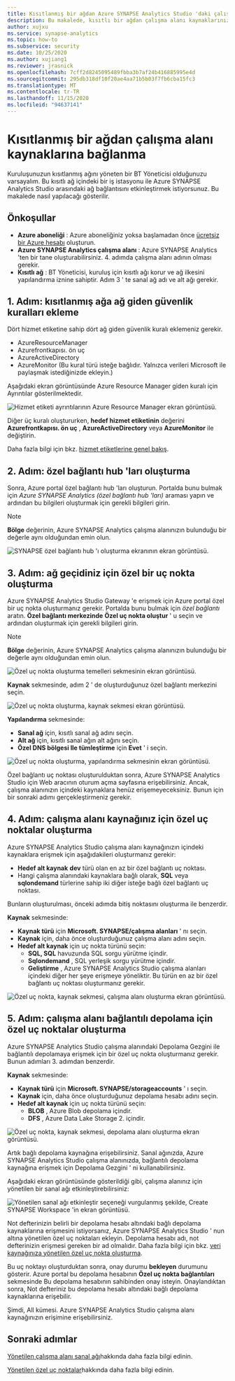 ```yaml
---
title: Kısıtlanmış bir ağdan Azure SYNAPSE Analytics Studio 'daki çalışma alanı kaynaklarına bağlanma
description: Bu makalede, kısıtlı bir ağdan çalışma alanı kaynaklarınıza nasıl bağlanacaksınız
author: xujxu
ms.service: synapse-analytics
ms.topic: how-to
ms.subservice: security
ms.date: 10/25/2020
ms.author: xujiang1
ms.reviewer: jrasnick
ms.openlocfilehash: 7cff2d8245095489fbba3b7af24b416885995e4d
ms.sourcegitcommit: 295db318df10f20ae4aa71b5b03f7fb6cba15fc3
ms.translationtype: MT
ms.contentlocale: tr-TR
ms.lasthandoff: 11/15/2020
ms.locfileid: "94637141"
---
```

# <a name="connect-to-workspace-resources-from-a-restricted-network"></a>Kısıtlanmış bir ağdan çalışma alanı kaynaklarına bağlanma

Kuruluşunuzun kısıtlanmış ağını yöneten bir BT Yöneticisi olduğunuzu varsayalım. Bu kısıtlı ağ içindeki bir iş istasyonu ile Azure SYNAPSE Analytics Studio arasındaki ağ bağlantısını etkinleştirmek istiyorsunuz. Bu makalede nasıl yapılacağı gösterilir.

## <a name="prerequisites"></a>Önkoşullar

* **Azure aboneliği** : Azure aboneliğiniz yoksa başlamadan önce [ücretsiz bir Azure hesabı](https://azure.microsoft.com/free/) oluşturun.
* **Azure SYNAPSE Analytics çalışma alanı** : Azure SYNAPSE Analytics 'ten bir tane oluşturabilirsiniz. 4. adımda çalışma alanı adının olması gerekir.
* **Kısıtlı ağ** : BT Yöneticisi, kuruluş için kısıtlı ağı korur ve ağ ilkesini yapılandırma iznine sahiptir. Adım 3 ' te sanal ağ adı ve alt ağı gerekir.


## <a name="step-1-add-network-outbound-security-rules-to-the-restricted-network"></a>1. Adım: kısıtlanmış ağa ağ giden güvenlik kuralları ekleme

Dört hizmet etiketine sahip dört ağ giden güvenlik kuralı eklemeniz gerekir. 
* AzureResourceManager
* Azurefrontkapısı. ön uç
* AzureActiveDirectory
* AzureMonitor (Bu kural türü isteğe bağlıdır. Yalnızca verileri Microsoft ile paylaşmak istediğinizde ekleyin.)

Aşağıdaki ekran görüntüsünde Azure Resource Manager giden kuralı için Ayrıntılar gösterilmektedir.

![Hizmet etiketi ayrıntılarının Azure Resource Manager ekran görüntüsü.](./media/how-to-connect-to-workspace-from-restricted-network/arm-servicetag.png)

Diğer üç kuralı oluştururken, **hedef hizmet etiketinin** değerini **Azurefrontkapısı. ön uç** , **AzureActiveDirectory** veya **AzureMonitor** ile değiştirin.

Daha fazla bilgi için bkz. [hizmet etiketlerine genel bakış](/azure/virtual-network/service-tags-overview.md).

## <a name="step-2-create-private-link-hubs"></a>2. Adım: özel bağlantı hub 'ları oluşturma

Sonra, Azure portal özel bağlantı hub 'ları oluşturun. Portalda bunu bulmak için *Azure SYNAPSE Analytics (özel bağlantı hub 'ları)* araması yapın ve ardından bu bilgileri oluşturmak için gerekli bilgileri girin. 

> [!Note]
> **Bölge** değerinin, Azure SYNAPSE Analytics çalışma alanınızın bulunduğu bir değerle aynı olduğundan emin olun.

![SYNAPSE özel bağlantı hub 'ı oluşturma ekranının ekran görüntüsü.](./media/how-to-connect-to-workspace-from-restricted-network/private-links.png)

## <a name="step-3-create-a-private-endpoint-for-your-gateway"></a>3. Adım: ağ geçidiniz için özel bir uç nokta oluşturma

Azure SYNAPSE Analytics Studio Gateway 'e erişmek için Azure portal özel bir uç nokta oluşturmanız gerekir. Portalda bunu bulmak için *özel bağlantı* aratın. **Özel bağlantı merkezinde** **Özel uç nokta oluştur** ' u seçin ve ardından oluşturmak için gerekli bilgileri girin. 

> [!Note]
> **Bölge** değerinin, Azure SYNAPSE Analytics çalışma alanınızın bulunduğu bir değerle aynı olduğundan emin olun.

![Özel uç nokta oluşturma temelleri sekmesinin ekran görüntüsü.](./media/how-to-connect-to-workspace-from-restricted-network/plink-endpoint-1.png)

**Kaynak** sekmesinde, adım 2 ' de oluşturduğunuz özel bağlantı merkezini seçin.

![Özel uç nokta oluşturma, kaynak sekmesi ekran görüntüsü.](./media/how-to-connect-to-workspace-from-restricted-network/plink-endpoint-2.png)

**Yapılandırma** sekmesinde: 
* **Sanal ağ** için, kısıtlı sanal ağ adını seçin.
* **Alt ağ** için, kısıtlı sanal ağın alt ağını seçin. 
* **Özel DNS bölgesi Ile tümleştirme** için **Evet** ' i seçin.

![Özel uç nokta oluşturma, yapılandırma sekmesinin ekran görüntüsü.](./media/how-to-connect-to-workspace-from-restricted-network/plink-endpoint-3.png)

Özel bağlantı uç noktası oluşturulduktan sonra, Azure SYNAPSE Analytics Studio için Web aracının oturum açma sayfasına erişebilirsiniz. Ancak, çalışma alanınızın içindeki kaynaklara henüz erişemeyeceksiniz. Bunun için bir sonraki adımı gerçekleştirmeniz gerekir.

## <a name="step-4-create-private-endpoints-for-your-workspace-resource"></a>4. Adım: çalışma alanı kaynağınız için özel uç noktalar oluşturma

Azure SYNAPSE Analytics Studio çalışma alanı kaynağınızın içindeki kaynaklara erişmek için aşağıdakileri oluşturmanız gerekir:

- **Hedef alt kaynak** **dev** türü olan en az bir özel bağlantı uç noktası.
- Hangi çalışma alanındaki kaynaklara bağlı olarak, **SQL** veya **sqlondemand** türlerine sahip iki diğer isteğe bağlı özel bağlantı uç noktası.

Bunların oluşturulması, önceki adımda bitiş noktasını oluşturma ile benzerdir.  

**Kaynak** sekmesinde:

* **Kaynak türü** için **Microsoft. SYNAPSE/çalışma alanları** ' nı seçin.
* **Kaynak** için, daha önce oluşturduğunuz çalışma alanı adını seçin.
* **Hedef alt kaynak** için uç nokta türünü seçin:
  * **SQL, SQL** havuzunda SQL sorgu yürütme içindir.
  * **Sqlondemand** , SQL yerleşik sorgu yürütme içindir.
  * **Geliştirme** , Azure SYNAPSE Analytics Studio çalışma alanları içindeki diğer her şeye erişmeye yöneliktir. Bu türün en az bir özel bağlantı uç noktası oluşturmanız gerekir.

![Özel uç nokta, kaynak sekmesi, çalışma alanı oluşturma ekran görüntüsü.](./media/how-to-connect-to-workspace-from-restricted-network/plinks-endpoint-ws-1.png)


## <a name="step-5-create-private-endpoints-for-workspace-linked-storage"></a>5. Adım: çalışma alanı bağlantılı depolama için özel uç noktalar oluşturma

Azure SYNAPSE Analytics Studio çalışma alanındaki Depolama Gezgini ile bağlantılı depolamaya erişmek için bir özel uç nokta oluşturmanız gerekir. Bunun adımları 3. adımdan benzerdir. 

**Kaynak** sekmesinde:
* **Kaynak türü** için **Microsoft. SYNAPSE/storageaccounts** ' ı seçin.
* **Kaynak** için, daha önce oluşturduğunuz depolama hesabı adını seçin.
* **Hedef alt kaynak** için uç nokta türünü seçin:
  * **BLOB** , Azure Blob depolama içindir.
  * **DFS** , Azure Data Lake Storage 2. içindir.

![Özel uç nokta, kaynak sekmesi, depolama alanı oluşturma ekran görüntüsü.](./media/how-to-connect-to-workspace-from-restricted-network/plink-endpoint-storage.png)

Artık bağlı depolama kaynağına erişebilirsiniz. Sanal ağınızda, Azure SYNAPSE Analytics Studio çalışma alanınızda, bağlantılı depolama kaynağına erişmek için Depolama Gezgini ' ni kullanabilirsiniz.

Aşağıdaki ekran görüntüsünde gösterildiği gibi, çalışma alanınız için yönetilen bir sanal ağı etkinleştirebilirsiniz:

![Yönetilen sanal ağı etkinleştir seçeneği vurgulanmış şekilde, Create SYNAPSE Workspace 'in ekran görüntüsü.](./media/how-to-connect-to-workspace-from-restricted-network/ws-network-config.png)

Not defterinizin belirli bir depolama hesabı altındaki bağlı depolama kaynaklarına erişmesini istiyorsanız, Azure SYNAPSE Analytics Studio ' nun altına yönetilen özel uç noktaları ekleyin. Depolama hesabı adı, not defterinizin erişmesi gereken bir ad olmalıdır. Daha fazla bilgi için bkz. [veri kaynağınıza yönetilen özel uç nokta oluşturma](./how-to-create-managed-private-endpoints.md).

Bu uç noktayı oluşturduktan sonra, onay durumu **bekleyen** durumunu gösterir. Azure portal bu depolama hesabının **Özel uç nokta bağlantıları** sekmesinde Bu depolama hesabının sahibinden onay isteyin. Onaylandıktan sonra, Not defteriniz bu depolama hesabı altındaki bağlı depolama kaynaklarına erişebilir.

Şimdi, All kümesi. Azure SYNAPSE Analytics Studio çalışma alanı kaynağınızın erişimine erişebilirsiniz.

## <a name="next-steps"></a>Sonraki adımlar

[Yönetilen çalışma alanı sanal ağı](./synapse-workspace-managed-vnet.md)hakkında daha fazla bilgi edinin.

[Yönetilen özel uç noktalar](./synapse-workspace-managed-private-endpoints.md)hakkında daha fazla bilgi edinin.
